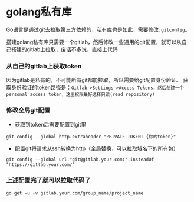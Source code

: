 # golang私有库

Go语言是通过git去拉取第三方依赖的，私有库也是如此，需要修改`.gitconfig`。

搭建golang私有库只需要一个gitlab，然后修改一些通用的git配置，就可以从自己搭建的gitlab上拉取，废话不多说，直接上代码

### 从自己的gitlab上获取token

因为gitlab是私有的，不可能所有git都能拉取，所以需要给git配置身份验证。
获取身份验证的token路径是：`Gitlab—>Settings—>Access Tokens，然后创建一个personal access token，这里权限最好选择只读(read_repository)`



### 修改全局git配置
 - 获取到token后需要配置到git里

```
git config --global http.extraheader "PRIVATE-TOKEN: {你的token}"
```

 - 配置git将请求从ssh转换为http（全局替换，可以拉取域名下的所有包）

```
git config --global url."git@gitlab.your.com:".insteadOf "https://gitlab.your.com/"
```

### 上述配置完了就可以拉取代码了

```
go get -u -v gitlab.your.com/group_name/project_name
```